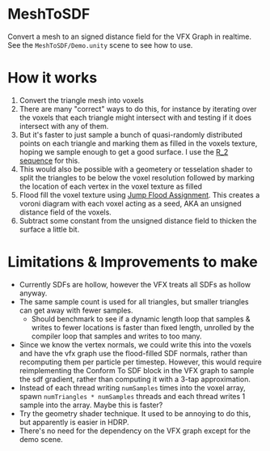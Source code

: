 # MeshToSDF 
Convert a mesh to an signed distance field for the VFX Graph in realtime.
See the `MeshToSDF/Demo.unity` scene to see how to use.

# How it works
1. Convert the triangle mesh into voxels
  1. There are many "correct" ways to do this, for instance by iterating over the voxels that each triangle might intersect with and testing if it does intersect with any of them.
  2. But it's faster to just sample a bunch of quasi-randomly distributed points on each triangle and marking them as filled in the voxels texture, hoping we sample enough to get a good surface. I use the [R_2 sequence](http://extremelearning.com.au/unreasonable-effectiveness-of-quasirandom-sequences/) for this.
   1. This would also be possible with a geometery or tesselation shader to split the triangles to be below the voxel resolution followed by marking the location of each vertex in the voxel texture as filled
2. Flood fill the voxel texture using [Jump Flood Assignment](https://blog.demofox.org/2016/02/29/fast-voronoi-diagrams-and-distance-dield-textures-on-the-gpu-with-the-jump-flooding-algorithm/). This creates a voroni diagram with each voxel acting as a seed, AKA an unsigned distance field of the voxels.
3. Subtract some constant from the unsigned distance field to thicken the surface a little bit. 

# Limitations & Improvements to make
* Currently SDFs are hollow, however the VFX treats all SDFs as hollow anyway.
* The same sample count is used for all triangles, but smaller triangles can get away with fewer samples.
  * Should benchmark to see if a dynamic length loop that samples & writes to fewer locations is faster than fixed length, unrolled by the compiler loop that samples and writes to too many.
* Since we know the vertex normals, we could write this into the voxels and have the vfx graph use the flood-filled SDF normals, rather than recomputing them per particle per timestep. However, this would require reimplementing the Conform To SDF block in the VFX graph to sample the sdf gradient, rather than computing it with a 3-tap approximation.
* Instead of each thread writing `numSamples` times into the voxel array, spawn `numTriangles * numSamples` threads and each thread writes 1 sample into the array. Maybe this is faster?
* Try the geometry shader technique. It used to be annoying to do this, but apparently is easier in HDRP.
* There's no need for the dependency on the VFX graph except for the demo scene.
